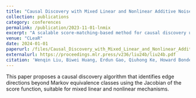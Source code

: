 ```yaml
---
title: "Causal Discovery with Mixed Linear and Nonlinear Additive Noise Models: A Scalable Approach"
collection: publications
category: conferences
permalink: /publication/2023-11-01-lnmix
excerpt: "A scalable score-matching-based method for causal discovery under mixed linear and nonlinear additive noise models."
venue: "CLeaR"
date: 2024-01-01
paperurl: /files/Causal_Discovery_with_Mixed_Linear_and_Nonlinear_Additive_Noise_Models__A_Scalable_Approach.pdf
externalurl: https://proceedings.mlr.press/v236/liu24b/liu24b.pdf
citation: 'Wenqin Liu, Biwei Huang, Erdun Gao, Qiuhong Ke, Howard Bondell, Mingming Gong. "Causal Discovery with Mixed Linear and Nonlinear Additive Noise Models: A Scalable Approach." <i>CLeaR 2024</i>.'
---
```

This paper proposes a causal discovery algorithm that identifies edge directions beyond Markov equivalence classes using the Jacobian of the score function, suitable for mixed linear and nonlinear mechanisms.

